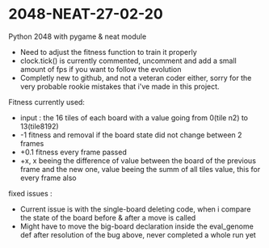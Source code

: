 # 2048-NEAT-27-02-20
Python 2048 with pygame &amp; neat module

- Need to adjust the fitness function to train it properly
- clock.tick() is currently commented, uncomment and add a small amount of fps if you want to follow the evolution
- Completly new to github, and not a veteran coder either, sorry for the very probable rookie mistakes that i've made in this project.

Fitness currently used:
- input : the 16 tiles of each board with a value going from 0(tile n2) to 13(tile8192)
- -1 fitness and removal if the board state did not change between 2 frames
- +0.1 fitness every frame passed
- +x, x beeing the difference of value between the board of the previous frame and the new one, value beeing the summ of all tiles value, this for every frame also


fixed issues :
- Current issue is with the single-board deleting code, when i compare the state of the board before & after a move is called
- Might have to move the big-board declaration inside the eval_genome def after resolution of the bug above, never completed a whole run yet
